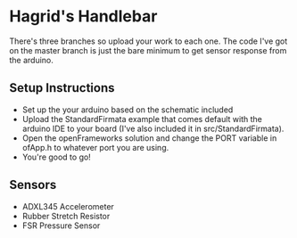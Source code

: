 # Hagrid's Handlebar

There's three branches so upload your work to each one. The code I've got on the master branch is just the bare minimum to get sensor response from the arduino.

## Setup Instructions

- Set up the your arduino based on the schematic included
- Upload the StandardFirmata example that comes default with the arduino IDE to your board (I've also included it in src/StandardFirmata).
- Open the openFrameworks solution and change the PORT variable in ofApp.h to whatever port you are using.
- You're good to go!

## Sensors

- ADXL345 Accelerometer
- Rubber Stretch Resistor
- FSR Pressure Sensor
